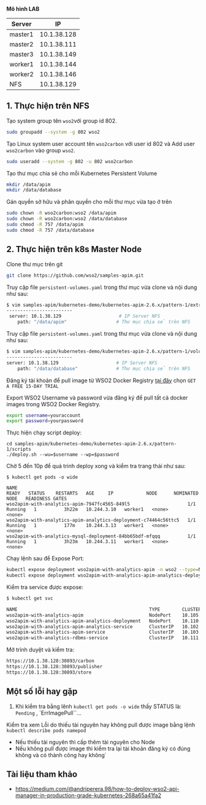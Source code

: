 **Mô hình LAB**

|Server|IP|
|------|--|
|master1|10.1.38.128|
|master2|10.1.38.111|
|master3|10.1.38.149|
|worker1|10.1.38.144|
|worker2|10.1.38.146|
|NFS|10.1.38.129|

## 1. Thực hiện trên NFS
Tạo system group tên `wso2`với group id 802.
```sh
sudo groupadd --system -g 802 wso2
```
Tạo Linux system user account tên `wso2carbon` với user id 802 và Add user `wso2carbon` vào group `wso2`.
```sh
sudo useradd --system -g 802 -u 802 wso2carbon
```
Tạo thư mục chia sẻ cho mỗi Kubernetes Persistent Volume
```sh
mkdir /data/apim
mkdir /data/database
```
Gán quyền sở hữu và phân quyền cho mỗi thư mục vừa tạo ở trên
```sh
sudo chown -R wso2carbon:wso2 /data/apim
sudo chown -R wso2carbon:wso2 /data/database
sudo chmod -R 757 /data/apim
sudo chmod -R 757 /data/database
```
## 2. Thực hiện trên k8s Master Node
Clone thư mục trên git
```sh
git clone https://github.com/wso2/samples-apim.git
```
Truy cập file `persistent-volumes.yaml` trong thư mục vừa clone và nội dung như sau:
```sh
$ vim samples-apim/kubernetes-demo/kubernetes-apim-2.6.x/pattern-1/extras/rdbms/volumes/persistent-volumes.yaml`
------------------------
 server: 10.1.38.129                     # IP Server NFS
    path: "/data/apim"                  # Thư mục chia sẻ trên NFS
```
Truy cập file `persistent-volumes.yaml` trong thư mục vừa clone và nội dung như sau:
```sh
$ vim samples-apim/kubernetes-demo/kubernetes-apim-2.6.x/pattern-1/volumes/persistent-volumes.yaml
------------------------
server: 10.1.38.129                     # IP Server NFS
    path: "/data/database"              # Thư mục chia sẻ trên NFS
```
Đăng ký tài khoản để pull image từ WSO2 Docker Registry [tại đây](https://wso2.com/subscription) chọn `GET A FREE 15-DAY TRIAL`

Export WSO2 Username và password vừa đăng ký để pull tất cả docker images trong WSO2 Docker Registry.
```sh
export username=youraccount
export password=yourpassword
```
Thực hiện chạy script deploy:
```
cd samples-apim/kubernetes-demo/kubernetes-apim-2.6.x/pattern-1/scripts
./deploy.sh --wu=$username --wp=$password
````
Chờ 5 đến 10p để quá trinh deploy xong và kiểm tra trang thái như sau:
```
$ kubectl get pods -o wide

NAME                                                              READY   STATUS    RESTARTS   AGE     IP            NODE      NOMINATED NODE   READINESS GATES
wso2apim-with-analytics-apim-7947fc4565-849l5                     1/1     Running   1          3h22m   10.244.3.10   worker1   <none>           <none>
wso2apim-with-analytics-apim-analytics-deployment-c74464c56ttc5   1/1     Running   1          177m    10.244.3.13   worker1   <none>           <none>
wso2apim-with-analytics-mysql-deployment-84bb65bdf-mfqqq          1/1     Running   1          3h23m   10.244.3.11   worker1   <none>           <none>

```
Chạy lệnh sau để Expose Port:
```sh
kubectl expose deployment wso2apim-with-analytics-apim -n wso2 --type=NodePort
kubectl expose deployment wso2apim-with-analytics-apim-analytics-deployment -n wso2 --type=NodePort
```
Kiểm tra service được expose:
```sh
$ kubectl get svc

NAME                                                TYPE        CLUSTER-IP       EXTERNAL-IP   PORT(S)                                                                                                                                  AGE
wso2apim-with-analytics-apim                        NodePort    10.105.107.141   <none>        8280:30356/TCP,8243:30029/TCP,9763:30324/TCP,9443:30893/TCP,5672:31879/TCP,9711:30444/TCP,9611:31929/TCP,7711:32128/TCP,7611:30101/TCP   157m
wso2apim-with-analytics-apim-analytics-deployment   NodePort    10.110.44.182    <none>        9764:32255/TCP,9444:31322/TCP,7612:30022/TCP,7712:31326/TCP,9091:30293/TCP,7071:30357/TCP,7444:31093/TCP                                 157m
wso2apim-with-analytics-apim-analytics-service      ClusterIP   10.102.228.226   <none>        7612/TCP,7712/TCP,9444/TCP,9091/TCP,7071/TCP,7444/TCP                                                                                    3h14m
wso2apim-with-analytics-apim-service                ClusterIP   10.103.65.35     <none>        8280/TCP,8243/TCP,9763/TCP,9443/TCP                                                                                                      3h14m
wso2apim-with-analytics-rdbms-service               ClusterIP   10.111.95.98     <none>        3306/TCP                                                                                                                                 3h14m
```
Mở trình duyệt và kiểm tra:
```sh
https://10.1.38.128:30893/carbon
https://10.1.38.128:30893/publisher
https://10.1.38.128:30893/store
```
## Một số lỗi hay gặp
1. Khi kiểm tra bằng lênh `kubectl get pods -o wide` thấy STATUS là: `Pending` , `ErrImagePull``...

Kiểm tra xem Lỗi do thiếu tài nguyên hay không pull được image bằng lệnh `kubectl describe pods namepod`
- Nếu thiếu tài nguyên thì cấp thêm tài nguyên cho Node
- Nếu không pull được image thì kiểm tra lại tài khoản đăng ký có đúng không và có thành công hay không`

## Tài liệu tham khảo
- https://medium.com/@andriperera.98/how-to-deploy-wso2-api-manager-in-production-grade-kubernetes-268a65a41fa2
